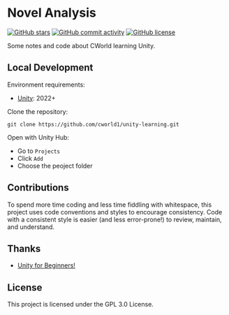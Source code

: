 # Novel Analysis

[![GitHub stars](https://img.shields.io/github/stars/cworld1/unity-learning?style=flat-square)](https://github.com/cworld1/unity-learning/stargazers)
[![GitHub commit activity](https://img.shields.io/github/commit-activity/y/cworld1/unity-learning?label=commits&style=flat-square)](https://github.com/cworld1/unity-learning/commits)
[![GitHub license](https://img.shields.io/github/license/cworld1/unity-learning?style=flat-square)](https://github.com/cworld1/unity-learning/blob/main/LICENSE)

Some notes and code about CWorld learning Unity.

## Local Development

Environment requirements:

- [Unity](https://unity.com/): 2022+

Clone the repository:

```shell
git clone https://github.com/cworld1/unity-learning.git
```

Open with Unity Hub:

- Go to `Projects`
- Click `Add`
- Choose the peoject folder

## Contributions

To spend more time coding and less time fiddling with whitespace, this project uses code conventions and styles to encourage consistency. Code with a consistent style is easier (and less error-prone!) to review, maintain, and understand.

## Thanks

- [Unity for Beginners!](https://www.youtube.com/playlist?list=PL0eyrZgxdwhwQZ9zPUC7TnJ-S0KxqGlrN)

## License

This project is licensed under the GPL 3.0 License.